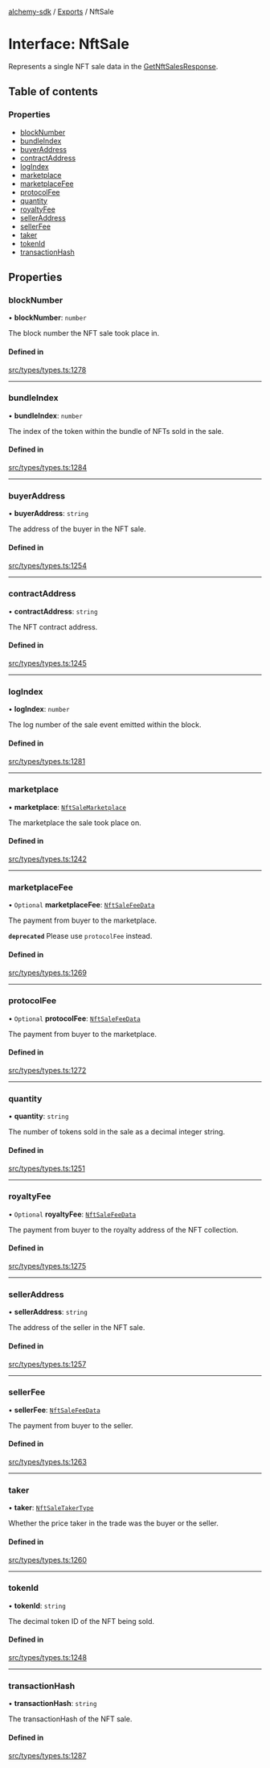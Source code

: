 [alchemy-sdk](../README.md) / [Exports](../modules.md) / NftSale

# Interface: NftSale

Represents a single NFT sale data in the [GetNftSalesResponse](GetNftSalesResponse.md).

## Table of contents

### Properties

- [blockNumber](NftSale.md#blocknumber)
- [bundleIndex](NftSale.md#bundleindex)
- [buyerAddress](NftSale.md#buyeraddress)
- [contractAddress](NftSale.md#contractaddress)
- [logIndex](NftSale.md#logindex)
- [marketplace](NftSale.md#marketplace)
- [marketplaceFee](NftSale.md#marketplacefee)
- [protocolFee](NftSale.md#protocolfee)
- [quantity](NftSale.md#quantity)
- [royaltyFee](NftSale.md#royaltyfee)
- [sellerAddress](NftSale.md#selleraddress)
- [sellerFee](NftSale.md#sellerfee)
- [taker](NftSale.md#taker)
- [tokenId](NftSale.md#tokenid)
- [transactionHash](NftSale.md#transactionhash)

## Properties

### blockNumber

• **blockNumber**: `number`

The block number the NFT sale took place in.

#### Defined in

[src/types/types.ts:1278](https://github.com/alchemyplatform/alchemy-sdk-js/blob/a162d40/src/types/types.ts#L1278)

___

### bundleIndex

• **bundleIndex**: `number`

The index of the token within the bundle of NFTs sold in the sale.

#### Defined in

[src/types/types.ts:1284](https://github.com/alchemyplatform/alchemy-sdk-js/blob/a162d40/src/types/types.ts#L1284)

___

### buyerAddress

• **buyerAddress**: `string`

The address of the buyer in the NFT sale.

#### Defined in

[src/types/types.ts:1254](https://github.com/alchemyplatform/alchemy-sdk-js/blob/a162d40/src/types/types.ts#L1254)

___

### contractAddress

• **contractAddress**: `string`

The NFT contract address.

#### Defined in

[src/types/types.ts:1245](https://github.com/alchemyplatform/alchemy-sdk-js/blob/a162d40/src/types/types.ts#L1245)

___

### logIndex

• **logIndex**: `number`

The log number of the sale event emitted within the block.

#### Defined in

[src/types/types.ts:1281](https://github.com/alchemyplatform/alchemy-sdk-js/blob/a162d40/src/types/types.ts#L1281)

___

### marketplace

• **marketplace**: [`NftSaleMarketplace`](../enums/NftSaleMarketplace.md)

The marketplace the sale took place on.

#### Defined in

[src/types/types.ts:1242](https://github.com/alchemyplatform/alchemy-sdk-js/blob/a162d40/src/types/types.ts#L1242)

___

### marketplaceFee

• `Optional` **marketplaceFee**: [`NftSaleFeeData`](NftSaleFeeData.md)

The payment from buyer to the marketplace.

**`deprecated`** Please use `protocolFee` instead.

#### Defined in

[src/types/types.ts:1269](https://github.com/alchemyplatform/alchemy-sdk-js/blob/a162d40/src/types/types.ts#L1269)

___

### protocolFee

• `Optional` **protocolFee**: [`NftSaleFeeData`](NftSaleFeeData.md)

The payment from buyer to the marketplace.

#### Defined in

[src/types/types.ts:1272](https://github.com/alchemyplatform/alchemy-sdk-js/blob/a162d40/src/types/types.ts#L1272)

___

### quantity

• **quantity**: `string`

The number of tokens sold in the sale as a decimal integer string.

#### Defined in

[src/types/types.ts:1251](https://github.com/alchemyplatform/alchemy-sdk-js/blob/a162d40/src/types/types.ts#L1251)

___

### royaltyFee

• `Optional` **royaltyFee**: [`NftSaleFeeData`](NftSaleFeeData.md)

The payment from buyer to the royalty address of the NFT collection.

#### Defined in

[src/types/types.ts:1275](https://github.com/alchemyplatform/alchemy-sdk-js/blob/a162d40/src/types/types.ts#L1275)

___

### sellerAddress

• **sellerAddress**: `string`

The address of the seller in the NFT sale.

#### Defined in

[src/types/types.ts:1257](https://github.com/alchemyplatform/alchemy-sdk-js/blob/a162d40/src/types/types.ts#L1257)

___

### sellerFee

• **sellerFee**: [`NftSaleFeeData`](NftSaleFeeData.md)

The payment from buyer to the seller.

#### Defined in

[src/types/types.ts:1263](https://github.com/alchemyplatform/alchemy-sdk-js/blob/a162d40/src/types/types.ts#L1263)

___

### taker

• **taker**: [`NftSaleTakerType`](../enums/NftSaleTakerType.md)

Whether the price taker in the trade was the buyer or the seller.

#### Defined in

[src/types/types.ts:1260](https://github.com/alchemyplatform/alchemy-sdk-js/blob/a162d40/src/types/types.ts#L1260)

___

### tokenId

• **tokenId**: `string`

The decimal token ID of the NFT being sold.

#### Defined in

[src/types/types.ts:1248](https://github.com/alchemyplatform/alchemy-sdk-js/blob/a162d40/src/types/types.ts#L1248)

___

### transactionHash

• **transactionHash**: `string`

The transactionHash of the NFT sale.

#### Defined in

[src/types/types.ts:1287](https://github.com/alchemyplatform/alchemy-sdk-js/blob/a162d40/src/types/types.ts#L1287)
